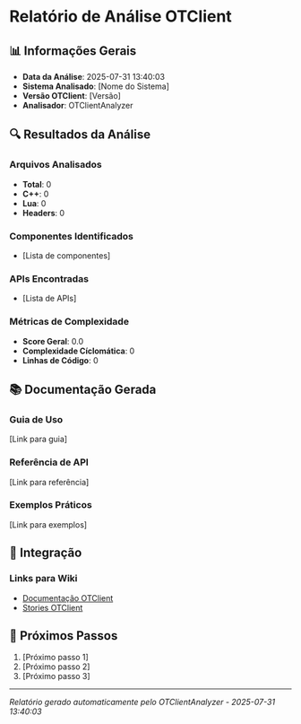 # Relatório de Análise OTClient

## 📊 **Informações Gerais**
- **Data da Análise**: 2025-07-31 13:40:03
- **Sistema Analisado**: [Nome do Sistema]
- **Versão OTClient**: [Versão]
- **Analisador**: OTClientAnalyzer

## 🔍 **Resultados da Análise**

### **Arquivos Analisados**
- **Total**: 0
- **C++**: 0
- **Lua**: 0
- **Headers**: 0

### **Componentes Identificados**
- [Lista de componentes]

### **APIs Encontradas**
- [Lista de APIs]

### **Métricas de Complexidade**
- **Score Geral**: 0.0
- **Complexidade Cíclomática**: 0
- **Linhas de Código**: 0

## 📚 **Documentação Gerada**

### **Guia de Uso**
[Link para guia]

### **Referência de API**
[Link para referência]

### **Exemplos Práticos**
[Link para exemplos]

## 🔗 **Integração**

### **Links para Wiki**
- [Documentação OTClient](../../otclient/)
- [Stories OTClient](../stories/)

## 🚀 **Próximos Passos**

1. [Próximo passo 1]
2. [Próximo passo 2]
3. [Próximo passo 3]

---
*Relatório gerado automaticamente pelo OTClientAnalyzer - 2025-07-31 13:40:03*
